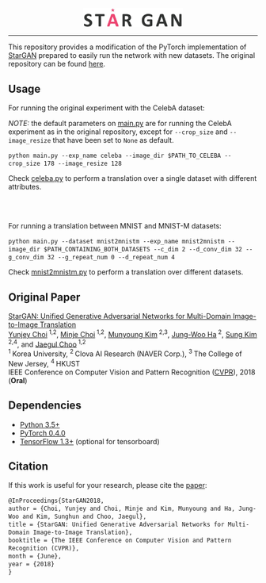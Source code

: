 <p align="center"><img width="40%" src="logo.jpg" /></p>

--------------------------------------------------------------------------------
This repository provides a modification of the PyTorch implementation of [StarGAN](https://arxiv.org/abs/1711.09020) prepared to easily run the network with new datasets. The original repository can be found [here](https://github.com/yunjey/stargan).


## Usage
For running the original experiment with the CelebA dataset:

_NOTE:_ the default parameters on [main.py](main.py) are for running the CelebA experiment as in the original repository, except for `--crop_size` and `--image_resize` that have been set to `None` as default.
```
python main.py --exp_name celeba --image_dir $PATH_TO_CELEBA --crop_size 178 --image_resize 128
```
Check [celeba.py](data_loaders/celeba.py) to perform a translation over a single dataset with different attributes.

<br/><br/>

For running a translation between MNIST and MNIST-M datasets:
```
python main.py --dataset mnist2mnistm --exp_name mnist2mnistm --image_dir $PATH_CONTAINING_BOTH_DATASETS --c_dim 2 --d_conv_dim 32 --g_conv_dim 32 --g_repeat_num 0 --d_repeat_num 4
```
Check [mnist2mnistm.py](data_loaders/mnist2mnistm.py) to perform a translation over different datasets.

## Original Paper
[StarGAN: Unified Generative Adversarial Networks for Multi-Domain Image-to-Image Translation](https://arxiv.org/abs/1711.09020) <br/>
[Yunjey Choi](https://github.com/yunjey)<sup> 1,2</sup>, [Minje Choi](https://github.com/mjc92)<sup> 1,2</sup>, [Munyoung Kim](https://www.facebook.com/munyoung.kim.1291)<sup> 2,3</sup>, [Jung-Woo Ha](https://www.facebook.com/jungwoo.ha.921)<sup> 2</sup>, [Sung Kim](https://www.cse.ust.hk/~hunkim/)<sup> 2,4</sup>, and [Jaegul Choo](https://sites.google.com/site/jaegulchoo/)<sup> 1,2</sup>    <br/>
<sup>1 </sup>Korea University, <sup>2 </sup>Clova AI Research (NAVER Corp.), <sup>3 </sup>The College of New Jersey, <sup> 4 </sup>HKUST  <br/>
IEEE Conference on Computer Vision and Pattern Recognition ([CVPR](http://cvpr2018.thecvf.com/)), 2018 (<b>Oral</b>) 


## Dependencies
* [Python 3.5+](https://www.continuum.io/downloads)
* [PyTorch 0.4.0](http://pytorch.org/)
* [TensorFlow 1.3+](https://www.tensorflow.org/) (optional for tensorboard)

## Citation
If this work is useful for your research, please cite the [paper](https://arxiv.org/abs/1711.09020):
```
@InProceedings{StarGAN2018,
author = {Choi, Yunjey and Choi, Minje and Kim, Munyoung and Ha, Jung-Woo and Kim, Sunghun and Choo, Jaegul},
title = {StarGAN: Unified Generative Adversarial Networks for Multi-Domain Image-to-Image Translation},
booktitle = {The IEEE Conference on Computer Vision and Pattern Recognition (CVPR)},
month = {June},
year = {2018}
}
```